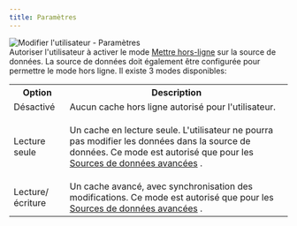 ```yaml
---
title: Paramètres
---
```

![Modifier l'utilisateur - Paramètres](/img/fr/server/ServerOp7012.png)  
Autoriser l&apos;utilisateur à activer le mode [Mettre hors-ligne](https://help.remotedesktopmanager.com/fr/datasource_offline.html) sur la source de données. La source de données doit également être configurée pour permettre le mode hors ligne. Il existe 3 modes disponibles:  

<table>
	<tr>
		<th>
Option 
		</th>
		<th>
Description 
		</th>
	</tr>
	<tr>
		<td>
Désactivé 
		</td>
		<td>
Aucun cache hors ligne autorisé pour l&apos;utilisateur. 
		</td>
	</tr>
	<tr>
		<td>
Lecture seule 
		</td>
		<td>

Un cache en lecture seule. L&apos;utilisateur ne pourra pas modifier les données dans la source de données. Ce mode est autorisé que pour les [Sources de données avancées](https://help.remotedesktopmanager.com/fr/datasources_advanced.html) . 
		</td>
	</tr>
	<tr>
		<td>
Lecture/écriture 
		</td>
		<td>
Un cache avancé, avec synchronisation des modifications. Ce mode est autorisé que pour les [Sources de données avancées](https://help.remotedesktopmanager.com/fr/datasources_advanced.html) . 
		</td>
	</tr>
</table>


